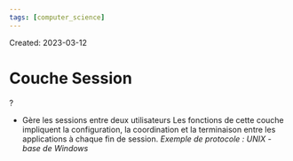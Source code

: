 ```yaml
---
tags: [computer_science] 
---
```

Created: 2023-03-12

# Couche Session
?
- Gère les sessions entre deux utilisateurs Les fonctions de cette couche impliquent la configuration, la coordination et la terminaison entre les applications à chaque fin de session. *Exemple de protocole : UNIX - base de Windows*
<!--SR:!2023-10-25,129,230-->